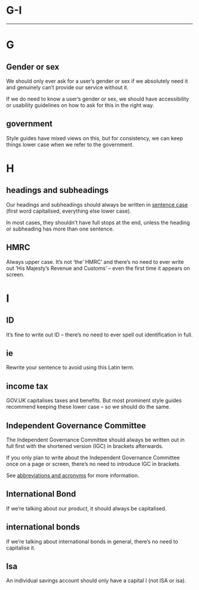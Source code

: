 
# G-I

---

# G

## Gender or sex

We should only ever ask for a user’s gender or sex if we absolutely need it and genuinely can’t provide our service without it.

If we do need to know a user’s gender or sex, we should have accessibility or usability guidelines on how to ask for this in the right way.

## government

Style guides have mixed views on this, but for consistency, we can keep things lower case when we refer to the government.

# H

## headings and subheadings

Our headings and subheadings should always be written in [sentence case](https://compound.supernova-docs.io/compound/latest/ux-writing/p-s.html#section-sentence-case-0f) (first word capitalised, everything else lower case).

In most cases, they shouldn’t have full stops at the end, unless the heading or subheading has more than one sentence.

## HMRC

Always upper case. It’s not ‘the’ HMRC’ and there’s no need to ever write out ‘His Majesty’s Revenue and Customs’ – even the first time it appears on screen.

# I

## ID

It’s fine to write out ID – there’s no need to ever spell out identification in full.

## ie

Rewrite your sentence to avoid using this Latin term.

## income tax

GOV.UK capitalises taxes and benefits. But most prominent style guides recommend keeping these lower case – so we should do the same.

## Independent Governance Committee

The Independent Governance Committee should always be written out in full first with the shortened version (IGC) in brackets afterwards.

If you only plan to write about the Independent Governance Committee once on a page or screen, there’s no need to introduce IGC in brackets.

See [abbreviations and acronyms](https://compound.supernova-docs.io/compound/latest/ux-writing/a-c.html#section-abbreviations-and-acronyms-9a) for more information.

## International Bond

If we’re talking about our product, it should always be capitalised.

## international bonds

If we’re talking about international bonds in general, there’s no need to capitalise it.

## Isa

An individual savings account should only have a capital I (not ISA or isa).
